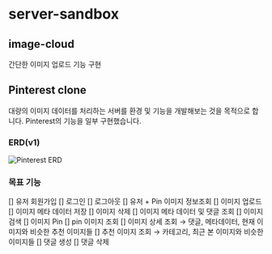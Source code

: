 # server-sandbox

## image-cloud
간단한 이미지 업로드 기능 구현



## Pinterest clone
대량의 이미지 데이터를 처리하는 서버를 환경 및 기능을 개발해보는 것을 목적으로 합니다.
Pinterest의 기능을 일부 구현했습니다.

### ERD(v1)
![Pinterest ERD](https://github.com/small-j/server-sandbox/assets/44703262/6fb730e4-6194-41cd-ac2a-5555e3d92a79)

### 목표 기능
[] 유저 회원가입
[] 로그인
[] 로그아웃
[] 유저 + Pin 이미지 정보조회
[] 이미지 업로드
[] 이미지 메타 데이터 저장
[] 이미지 삭제
[] 이미지 메타 데이터 및 댓글 조회
[] 이미지 검색
[] 이미지 Pin
[] pin 이미지 조회
[] 이미지 상세 조회 → 댓글, 메타데이터, 현재 이미지와 비슷한 추천 이미지들
[] 추천 이미지 조회 → 카테고리, 최근 본 이미지와 비슷한 이미지들
[] 댓글 생성
[] 댓글 삭제
